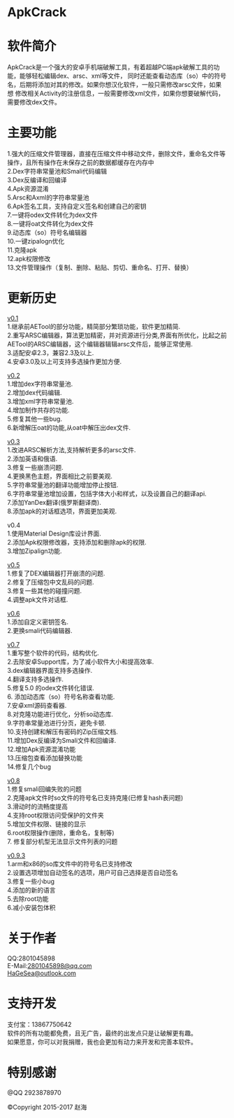 # ApkCrack

软件简介
============================================================================================
ApkCrack是一个强大的安卓手机端破解工具，有着超越PC端apk破解工具的功能，能够轻松编辑dex、arsc、xml等文件，
同时还能查看动态库（so）中的符号名，后期将添加对其的修改。如果你想汉化软件，一般只需修改arsc文件，如果想
修改相关Activity的注册信息，一般需要修改xml文件，如果你想要破解代码，需要修改dex文件。

主要功能
=============================================================================================
1.强大的压缩文件管理器，直接在压缩文件中移动文件，删除文件，重命名文件等操作，且所有操作在未保存之前的数据都缓存在内存中<br/>
2.Dex字符串常量池和Smali代码编辑<br/>
3.Dex反编译和回编译<br/>
4.Apk资源混淆<br/>
5.Arsc和Axml的字符串常量池<br/>
6.Apk签名工具，支持自定义签名和创建自己的密钥<br/>
7.一键将odex文件转化为dex文件<br/>
8.一键将oat文件转化为dex文件<br/>
9.动态库（so）符号名编辑器<br/>
10.一键zipalogn优化<br/>
11.克隆apk<br/>
12.apk权限修改<br/>
13.文件管理操作（复制、删除、粘贴、剪切、重命名、打开、替换）<br/>

更新历史
==========================================================================================
[v0.1](http://pan.baidu.com/s/1nuXcFzF)<br/>
1.继承前AETool的部分功能，精简部分繁琐功能，软件更加精简.<br/>
2.重写ARSC编辑器，算法更加精密，并对资源进行分类,界面有所优化，比起之前AETool的ARSC编辑器，这个编辑器辑辑arsc文件后，能够正常使用.<br/>
3.适配安卓2.3，兼容2.3及以上.<br/>
4.安卓3.0及以上可支持多选操作更加方便.<br/>

[v0.2](http://pan.baidu.com/s/1jIa6Bno)<br/>
1.增加dex字符串常量池.<br/>
2.增加dex代码编辑.<br/>
3.增加xml字符串常量池.<br/>
4.增加制作共存的功能.<br/>
5.修复其他一些bug.<br/>
6.新增解压oat的功能,从oat中解压出dex文件.<br/>

[v0.3](http://pan.baidu.com/s/1skDrMX3)<br/>
1.改进ARSC解析方法,支持解析更多的arsc文件.<br/>
2.添加英语和俄语.<br/>
3.修复一些崩溃问题.<br/>
4.更换黑色主题，界面相比之前要美观.<br/>
5.字符串常量池的翻译功能增加停止按钮.<br/>
6.字符串常量池增加设置，包括字体大小和样式，以及设置自己的翻译api.<br/>
7.添加YanDex翻译(俄罗斯翻译商).<br/>
8.添加apk的对话框选项，界面更加美观.<br/>

v0.4<br/>
1.使用Material Design库设计界面.<br/>
2.添加Apk权限修改器，支持添加和删除apk的权限.<br/>
3.增加Zipalign功能.<br/>

[v0.5](http://pan.baidu.com/s/1mhOrrdA)<br/>
1.修复了DEX编辑器打开崩溃的问题.<br/>
2.修复了压缩包中文乱码的问题.<br/>
3.修复一些其他的碰撞问题.<br/>
4.调整apk文件对话框.<br/>

[v0.6](http://pan.baidu.com/s/1slThde9)<br/>
1.添加自定义密钥签名.<br/>
2.更换smali代码编辑器.<br/>

[v0.7](http://pan.baidu.com/s/1kVx5mfl)<br/>
1.重写整个软件的代码，结构优化.<br/>
2.去除安卓Support库，为了减小软件大小和提高效率.<br/>
3.dex编辑器界面支持多选操作.<br/>
4.翻译支持多选操作.<br/>
5.修复5.0 的odex文件转化错误.<br/>
6. 添加动态库（so）符号名称查看功能.<br/>
7.安卓xml源码查看器.<br/>
8.对克隆功能进行优化，分析so动态库.<br/>
9.字符串常量池进行分页，避免卡顿.<br/>
10.支持创建和解压有密码的Zip压缩文档.<br/>
11.增加Dex反编译为Smali文件和回编译.<br/>
12.增加Apk资源混淆功能<br/>
13.压缩包查看添加替换功能<br/>
14.修复几个bug<br/>

[v0.8](http://pan.baidu.com/s/1dE4mJrr)<br/>
1.修复smali回编失败的问题<br/>
2.克隆apk文件时so文件的符号名已支持克隆(已修复hash表问题)<br/>
3.滑动时的流畅度提高<br/>
4.支持root权限访问受保护的文件夹<br/>
5.增加文件权限、链接的显示<br/>
6.root权限操作(删除，重命名，复制等)<br/>
7. 修复部分机型无法显示文件列表的问题<br/>

[v0.9.3](http://pan.baidu.com/s/1jI7GDTk)<br/>
1.arm和x86的so库文件中的符号名已支持修改<br/>
2.设置选项增加自动签名的选项，用户可自己选择是否自动签名<br/>
3.修复一些小bug<br/>
4.添加的新的语言<br/>
5.去除root功能<br/>
6.减小安装包体积

关于作者
====================================================================
QQ:2801045898<br/>
E-Mail:2801045898@qq.com<br/>
HaGeSea@outlook.com<br/>

支持开发
==================================================================
支付宝：13867750642<br/>
软件的所有功能都免费，且无广告，最终的出发点只是让破解更有趣。<br/>
如果愿意，你可以对我捐赠，我也会更加有动力来开发和完善本软件。<br/>

特别感谢
=================================================================
@QQ 2923878970<br/>


©Copyright 2015-2017 赵海
